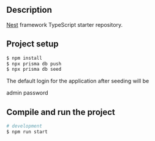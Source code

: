 ## Description

[Nest](https://github.com/nestjs/nest) framework TypeScript starter repository.

## Project setup

```bash
$ npm install
$ npx prisma db push
$ npx prisma db seed
```

The default login for the application after seeding will be 

admin
password 

## Compile and run the project

```bash
# development
$ npm run start
```
